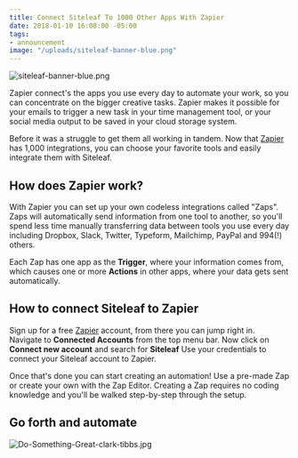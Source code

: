 ```yaml
---
title: Connect Siteleaf To 1000 Other Apps With Zapier
date: 2018-01-10 16:08:00 -05:00
tags:
- announcement
image: "/uploads/siteleaf-banner-blue.png"
---
```


![siteleaf-banner-blue.png](/uploads/siteleaf-banner-blue.png)

Zapier connect's the apps you use every day to automate your work, so you can concentrate on the bigger creative tasks. Zapier makes it possible for your emails to trigger a new task in your time management tool, or your social media output to be saved in your cloud storage system. 

Before it was a struggle to get them all working in tandem. Now that [Zapier](https://zapier.com/zapbook/Siteleaf/) has 1,000 integrations, you can choose your favorite tools and easily integrate them with Siteleaf.




## How does Zapier work?
With Zapier you can set up your own codeless integrations called "Zaps". Zaps will automatically send information from one tool to another, so you'll spend less time manually transferring data between tools you use every day including Dropbox, Slack, Twitter, Typeform, Mailchimp, PayPal and 994(!) others.

Each Zap has one app as the **Trigger**, where your information comes from, which causes one or more **Actions** in other apps, where your data gets sent automatically. 

## How to connect Siteleaf to Zapier
Sign up for a free [Zapier](https://zapier.com/zapbook/Siteleaf) account, from there you can jump right in. Navigate to **Connected Accounts** from the top menu bar. Now click on **Connect new account** and search for **Siteleaf** Use your credentials to connect your Siteleaf account to Zapier.

Once that's done you can start creating an automation! Use a pre-made Zap or create your own with the Zap Editor. Creating a Zap requires no coding knowledge and you'll be walked step-by-step through the setup. 

## Go forth and automate
![Do-Something-Great-clark-tibbs.jpg](/uploads/Do-Something-Great-clark-tibbs.jpg)